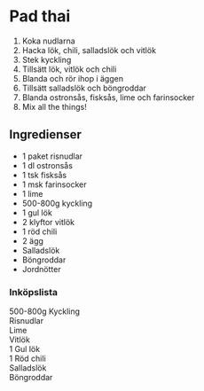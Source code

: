 # Pad thai

1. Koka nudlarna
2. Hacka lök, chili, salladslök och vitlök
3. Stek kyckling
4. Tillsätt lök, vitlök och chili
5. Blanda och rör ihop i äggen
6. Tillsätt salladslök och böngroddar
7. Blanda ostronsås, fisksås, lime och farinsocker
8. Mix all the things!

## Ingredienser

- 1 paket risnudlar
- 1 dl ostronsås
- 1 tsk fisksås
- 1 msk farinsocker
- 1 lime
- 500-800g kyckling
- 1 gul lök
- 2 klyftor vitlök
- 1 röd chili
- 2 ägg
- Salladslök
- Böngroddar
- Jordnötter

### Inköpslista

500-800g Kyckling  
Risnudlar  
Lime  
Vitlök  
1 Gul lök  
1 Röd chili  
Salladslök  
Böngroddar
